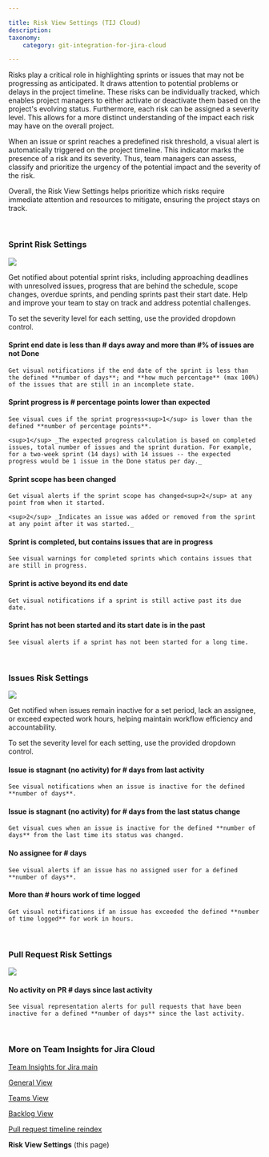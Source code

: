```yaml
---

title: Risk View Settings (TIJ Cloud)
description:
taxonomy:
    category: git-integration-for-jira-cloud

---
```


Risks play a critical role in highlighting sprints or issues that may not be progressing as anticipated. It draws attention to potential problems or delays in the project timeline. These risks can be individually tracked, which enables project managers to either activate or deactivate them based on the project's evolving status. Furthermore, each risk can be assigned a severity level. This allows for a more distinct understanding of the impact each risk may have on the overall project.

When an issue or sprint reaches a predefined risk threshold, a visual alert is automatically triggered on the project timeline. This indicator marks the presence of a risk and its severity. Thus, team managers can assess, classify and prioritize the urgency of the potential impact and the severity of the risk.

Overall, the Risk View Settings helps prioritize which risks require immediate attention and resources to mitigate, ensuring the project stays on track.

&nbsp;

### Sprint Risk Settings

![](/wp-content/uploads/tij-gitcloud-risk-settings-sprint-cfg.png)

Get notified about potential sprint risks, including approaching deadlines with unresolved issues, progress that are behind the schedule, scope changes, overdue sprints, and pending sprints past their start date. Help and improve your team to stay on track and address potential challenges.

To set the severity level for each setting, use the provided dropdown control.

#### Sprint end date is less than # days away and more than #% of issues are not Done

    Get visual notifications if the end date of the sprint is less than the defined **number of days**; and **how much percentage** (max 100%) of the issues that are still in an incomplete state.

#### Sprint progress is # percentage points lower than expected

    See visual cues if the sprint progress<sup>1</sup> is lower than the defined **number of percentage points**.

    <sup>1</sup> _The expected progress calculation is based on completed issues, total number of issues and the sprint duration. For example, for a two-week sprint (14 days) with 14 issues -- the expected progress would be 1 issue in the Done status per day._

#### Sprint scope has been changed

    Get visual alerts if the sprint scope has changed<sup>2</sup> at any point from when it started.

    <sup>2</sup> _Indicates an issue was added or removed from the sprint at any point after it was started._

#### Sprint is completed, but contains issues that are in progress

    See visual warnings for completed sprints which contains issues that are still in progress.

#### Sprint is active beyond its end date

    Get visual notifications if a sprint is still active past its due date.

#### Sprint has not been started and its start date is in the past

    See visual alerts if a sprint has not been started for a long time.

&nbsp;

### Issues Risk Settings

![](/wp-content/uploads/tij-gitcloud-risk-settings-issues-cfg.png)

Get notified when issues remain inactive for a set period, lack an assignee, or exceed expected work hours, helping maintain workflow efficiency and accountability.

To set the severity level for each setting, use the provided dropdown control.

#### Issue is stagnant (no activity) for # days from last activity

    See visual notifications when an issue is inactive for the defined **number of days**.

#### Issue is stagnant (no activity) for # days from the last status change

    Get visual cues when an issue is inactive for the defined **number of days** from the last time its status was changed.

#### No assignee for # days

    See visual alerts if an issue has no assigned user for a defined **number of days**.

#### More than # hours work of time logged

    Get visual notifications if an issue has exceeded the defined **number of time logged** for work in hours.

&nbsp;

### Pull Request Risk Settings

![](/wp-content/uploads/tij-gitcloud-risk-settings-pull-request-cfg.png)

#### No activity on PR # days since last activity

    See visual representation alerts for pull requests that have been inactive for a defined **number of days** since the last activity.

&nbsp;

### More on Team Insights for Jira Cloud

[Team Insights for Jira main](/git-integration-for-jira-cloud/team-insights-for-jira-gij-cloud)

[General View](/git-integration-for-jira-cloud/team-insights-for-jira-general-view-gij-cloud/)

[Teams View](/git-integration-for-jira-cloud/team-insights-for-jira-teams-view-gij-cloud)

[Backlog View](/git-integration-for-jira-cloud/team-insights-for-jira-backlog-view-gij-cloud/)

[Pull request timeline reindex](/git-integration-for-jira-cloud/pull-request-timeline-for-tij-gij-cloud/)

**Risk View Settings** (this page)

